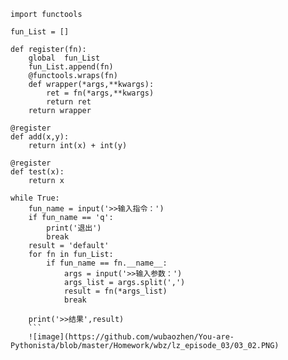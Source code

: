 ```
import functools

fun_List = []

def register(fn):
    global  fun_List
    fun_List.append(fn)
    @functools.wraps(fn)
    def wrapper(*args,**kwargs):
        ret = fn(*args,**kwargs)
        return ret
    return wrapper

@register
def add(x,y):
    return int(x) + int(y)

@register
def test(x):
    return x

while True:
    fun_name = input('>>输入指令：')
    if fun_name == 'q':
        print('退出')
        break
    result = 'default'
    for fn in fun_List:
        if fun_name == fn.__name__:
            args = input('>>输入参数：')
            args_list = args.split(',')
            result = fn(*args_list)
            break

    print('>>结果',result)
    ```
    ![image](https://github.com/wubaozhen/You-are-Pythonista/blob/master/Homework/wbz/lz_episode_03/03_02.PNG)
